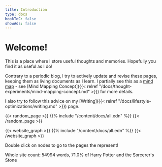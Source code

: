 ```yaml
---
title: Introduction
type: docs
bookToC: false
showAds: false
---
```


# Welcome!

This is a place where I store useful thoughts and memories.  Hopefully you find
it as useful as I do!

Contrary to a periodic blog, I try to actively update and revise these pages,
keeping them as living documents as I learn. I partially see this as a [mind
map](https://en.wikipedia.org/wiki/Mind_map) - see [Mind Mapping Concept]({{< relref
"/docs/thought-experiments/mind-mapping-concept.md" >}}) for more details. 

I also try to follow this advice on my [Writing]({{< relref
"/docs/lifestyle-optimizations/writing.md" >}}) page.

{{< random_page >}}
{{% include "/content/docs/all.edn" %}}
{{< /random_page >}}

{{< website_graph >}}
{{% include "/content/docs/all.edn" %}}
{{< /website_graph >}}

Double click on nodes to go to the pages the represent!

Whole site count: 54994 words, 71.0% of Harry Potter and the Sorcerer's Stone